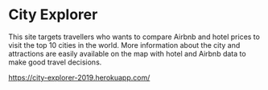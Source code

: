 # City Explorer

This site targets travellers who wants to compare Airbnb and hotel prices to visit the top 10 cities in the world. More information about the city and attractions are easily available on the map with hotel and Airbnb data to make good travel decisions.

https://city-explorer-2019.herokuapp.com/
